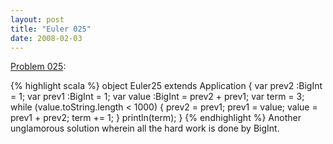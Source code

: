 ```yaml
---
layout: post
title: "Euler 025"
date: 2008-02-03
---
```


[Problem 025]\:

{% highlight scala %}
object Euler25 extends Application {
  var prev2 :BigInt = 1;
  var prev1 :BigInt = 1;
  var value :BigInt = prev2 + prev1;
  var term = 3;
  while (value.toString.length < 1000) {
    prev2 = prev1;
    prev1 = value;
    value = prev1 + prev2;
    term += 1;
  }
  println(term);
}
{% endhighlight %}
Another unglamorous solution wherein all the hard work is done by BigInt.



[Problem 025]: http://projecteuler.net/index.php?section=problems&id=25
